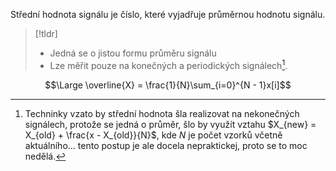 Střední hodnota signálu je číslo, které vyjadřuje průměrnou hodnotu signálu.

>[!tldr]
>- Jedná se o jistou formu průměru signálu
>- Lze měřit pouze na konečných a periodických signálech[^1].

$$\Large \overline{X} = \frac{1}{N}\sum_{i=0}^{N - 1}x[i]$$

[^1]: Techninky vzato by střední hodnota šla realizovat na nekonečných signálech, protože se jedná o průměr, šlo by využít vztahu $X_{new} = X_{old} + \frac{x - X_{old}}{N}$, kde $N$ je počet vzorků včetně aktuálního... tento postup je ale docela nepraktickej, proto se to moc nedělá.